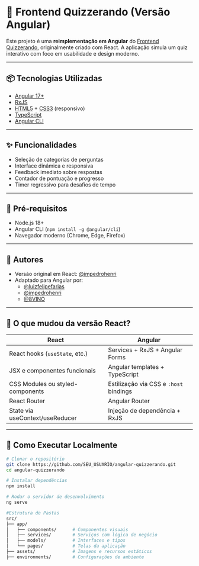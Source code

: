 # 🧠 Frontend Quizzerando (Versão Angular)

Este projeto é uma **reimplementação em Angular** do [Frontend Quizzerando](https://github.com/impedrohenri/frontend-quizzerando), originalmente criado com React. A aplicação simula um quiz interativo com foco em usabilidade e design moderno.

---

## 📦 Tecnologias Utilizadas

- [Angular 17+](https://angular.io/)
- [RxJS](https://rxjs.dev/)
- [HTML5](https://developer.mozilla.org/pt-BR/docs/Web/HTML) + [CSS3](https://developer.mozilla.org/pt-BR/docs/Web/CSS) (responsivo)
- [TypeScript](https://www.typescriptlang.org/)
- [Angular CLI](https://angular.io/cli)

---

## ✨ Funcionalidades

- Seleção de categorias de perguntas
- Interface dinâmica e responsiva
- Feedback imediato sobre respostas
- Contador de pontuação e progresso
- Timer regressivo para desafios de tempo

---

## 🔧 Pré-requisitos

- Node.js 18+
- Angular CLI (`npm install -g @angular/cli`)
- Navegador moderno (Chrome, Edge, Firefox)

---

## 👥 Autores

- Versão original em React: [@impedrohenri](https://github.com/impedrohenri)
- Adaptado para Angular por:
  - [@luizfelipefarias](https://github.com/luizfelipefarias)
  - [@impedrohenri](https://github.com/impedrohenri)
  - [@8VINO](https://github.com/8VINO)

---

## 🔄 O que mudou da versão React?

| React                              | Angular                                |
|------------------------------------|----------------------------------------|
| React hooks (`useState`, etc.)     | Services + RxJS + Angular Forms        |
| JSX e componentes funcionais       | Angular templates + TypeScript         |
| CSS Modules ou styled-components   | Estilização via CSS e `:host` bindings |
| React Router                       | Angular Router                         |
| State via useContext/useReducer    | Injeção de dependência + RxJS          |

---

## 🚀 Como Executar Localmente

```bash
# Clonar o repositório
git clone https://github.com/SEU_USUARIO/angular-quizzerando.git
cd angular-quizzerando

# Instalar dependências
npm install

# Rodar o servidor de desenvolvimento
ng serve

#Estrutura de Pastas
src/
├── app/
│   ├── components/      # Componentes visuais
│   ├── services/        # Serviços com lógica de negócio
│   ├── models/          # Interfaces e tipos
│   └── pages/           # Telas da aplicação
├── assets/              # Imagens e recursos estáticos
├── environments/        # Configurações de ambiente
